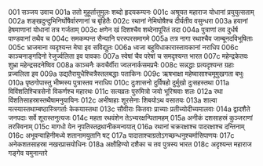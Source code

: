 001	सञ्जय उवाच
001a	ततो मुहूर्तात्तुमुलः शब्दो हृदयकम्पनः
001c	अश्रूयत महाराज योधानां प्रयुयुत्सताम्
002a	शङ्खदुन्दुभिनिर्घोषैर्वारणानां च बृंहितैः
002c	रथानां नेमिघोषैश्च दीर्यतीव वसुन्धरा
003a	हयानां हेषमाणानां योधानां तत्र गर्जताम्
003c	क्षणेन खं दिशश्चैव शब्देनापूरितं तदा
004a	पुत्राणां तव दुर्धर्ष पाण्डवानां तथैव च
004c	समकम्पन्त सैन्यानि परस्परसमागमे
005a	तत्र नागा रथाश्चैव जाम्बूनदविभूषिताः
005c	भ्राजमाना व्यदृश्यन्त मेघा इव सविद्युतः
006a	ध्वजा बहुविधाकारास्तावकानां नराधिप
006c	काञ्चनाङ्गदिनो रेजुर्ज्वलिता इव पावकाः
007a	स्वेषां चैव परेषां च समदृश्यन्त भारत
007c	महेन्द्रकेतवः शुभ्रा महेन्द्रसदनेष्विव
008a	काञ्चनैः कवचैर्वीरा ज्वलनार्कसमप्रभैः
008c	सन्नद्धाः प्रत्यदृश्यन्त ग्रहाः प्रज्वलिता इव
009a	उद्यतैरायुधैश्चित्रैस्तलबद्धाः पताकिनः
009c	ऋषभाक्षा महेष्वासाश्चमूमुखगता बभुः
010a	पृष्ठगोपास्तु भीष्मस्य पुत्रास्तव नराधिप
010c	दुःशासनो दुर्विषहो दुर्मुखो दुःसहस्तथा
011a	विविंशतिश्चित्रसेनो विकर्णश्च महारथः
011c	सत्यव्रतः पुरुमित्रो जयो भूरिश्रवाः शलः
012a	रथा विंशतिसाहस्रास्तथैषामनुयायिनः
012c	अभीषाहाः शूरसेनाः शिबयोऽथ वसातयः
013a	शाल्वा मत्स्यास्तथाम्बष्ठास्त्रिगर्ताः केकयास्तथा
013c	सौवीराः कितवाः प्राच्याः प्रतीच्योदीच्यमालवाः
014a	द्वादशैते जनपदाः सर्वे शूरास्तनुत्यजः
014c	महता रथवंशेन तेऽभ्यरक्षन्पितामहम्
015a	अनीकं दशसाहस्रं कुञ्जराणां तरस्विनाम्
015c	मागधो येन नृपतिस्तद्रथानीकमन्वयात्
016a	रथानां चक्ररक्षाश्च पादरक्षाश्च दन्तिनाम्
016c	अभूवन्वाहिनीमध्ये शतानामयुतानि षट्
017a	पादाताश्चाग्रतोऽगच्छन्धनुश्चर्मासिपाणयः
017c	अनेकशतसाहस्रा नखरप्रासयोधिनः
018a	अक्षौहिण्यो दशैका च तव पुत्रस्य भारत
018c	अदृश्यन्त महाराज गङ्गेव यमुनान्तरे
